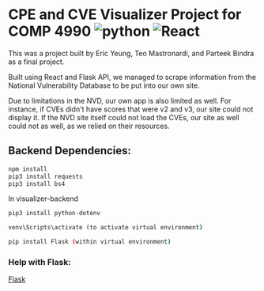 # CPE and CVE Visualizer Project for COMP 4990 ![python](https://img.shields.io/badge/python-3.7-yellow) ![React](https://img.shields.io/badge/React-17.0.1-green)
This was a project built by Eric Yeung, Teo Mastronardi, and Parteek Bindra as a final project.

Built using React and Flask API, we managed to scrape information from the National Vulnerability Database to be put into our own site.

Due to limitations in the NVD, our own app is also limited as well. For instance, if CVEs didn't have scores that were v2 and v3, our site could not display it.
If the NVD site itself could not load the CVEs, our site as well could not as well, as we relied on their resources. 

## Backend Dependencies: 
```bash
npm install
pip3 install requests
pip3 install bs4
```
In visualizer-backend


```bash
pip3 install python-dotenv
```
```cmd
venv\Scripts\activate (to activate virtual environment)
```
```bash
pip install Flask (within virtual environment)
```
### Help with Flask:
[Flask](https://flask.palletsprojects.com/en/1.1.x/installation/)
